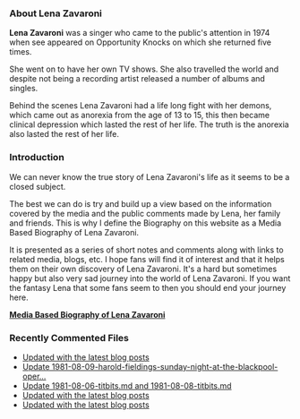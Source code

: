 ### About Lena Zavaroni

<p><strong>Lena Zavaroni</strong> was a singer who came to the public's attention in 1974 when see appeared on Opportunity Knocks on which she returned five times.</p>

<p>She went on to have her own TV shows. She also travelled the world and despite not being a recording artist released a number of albums and singles.</p>

<p>Behind the scenes Lena Zavaroni had a life long fight with her demons, which came out as anorexia from the age of 13 to 15, this then became clinical depression which lasted the rest of her life. The truth is the anorexia also lasted the rest of her life.</p>

### Introduction

<p>We can never know the true story of Lena Zavaroni's life as it seems to be a closed subject.</p>

<p>The best we can do is try and build up a view based on the information covered by the media and the public comments made by Lena, her family and friends. This is why I define the Biography on this website as a Media Based Biography of Lena Zavaroni.</p>

<p>It is presented as a series of short notes and comments along with links to related media, blogs, etc. I hope fans will find it of interest and that it helps them on their own discovery of Lena Zavaroni. It's a hard but sometimes happy but also very sad journey into the world of Lena Zavaroni. If you want the fantasy Lena that some fans seem to then you should end your journey here.</p>

<a href="https://fanzoflenazavaroni.github.io/biography/lena-zavaroni/"><strong>Media Based Biography of Lena Zavaroni</strong></a>

### Recently Commented Files

<!-- BLOG-POST-LIST:START -->
- [Updated with the latest blog posts](https://github.com/FanzOfLenaZavaroni/fanzoflenazavaroni.github.io/commit/e5ca18191c91f47c7217022750190b15c35e9690)
- [Update 1981-08-09-harold-fieldings-sunday-night-at-the-blackpool-oper…](https://github.com/FanzOfLenaZavaroni/fanzoflenazavaroni.github.io/commit/23132bddeed73ff3184de50b24f700ede2e802e8)
- [Update 1981-08-06-titbits.md and 1981-08-08-titbits.md](https://github.com/FanzOfLenaZavaroni/fanzoflenazavaroni.github.io/commit/247fd14af1e3fdb51311e358c10ce7b3696f305c)
- [Updated with the latest blog posts](https://github.com/FanzOfLenaZavaroni/fanzoflenazavaroni.github.io/commit/5c725e0fff07783586ffd6f391f555b6cf216a88)
- [Updated with the latest blog posts](https://github.com/FanzOfLenaZavaroni/fanzoflenazavaroni.github.io/commit/e467200c9fe00de1008ebdc962026081ec09d428)
<!-- BLOG-POST-LIST:END -->
